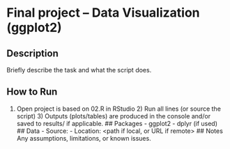 # Final project – Data Visualization (ggplot2)

## Description
Briefly describe the task and what the script does.

## How to Run
1) Open project is based on 02.R in RStudio 2) Run all lines (or source the script) 3) Outputs (plots/tables) are produced in the console and/or saved to results/ if applicable. ## Packages - ggplot2 - dplyr (if used) ## Data - Source: <link or brief description> - Location: <path if local, or URL if remote> ## Notes Any assumptions, limitations, or known issues. 